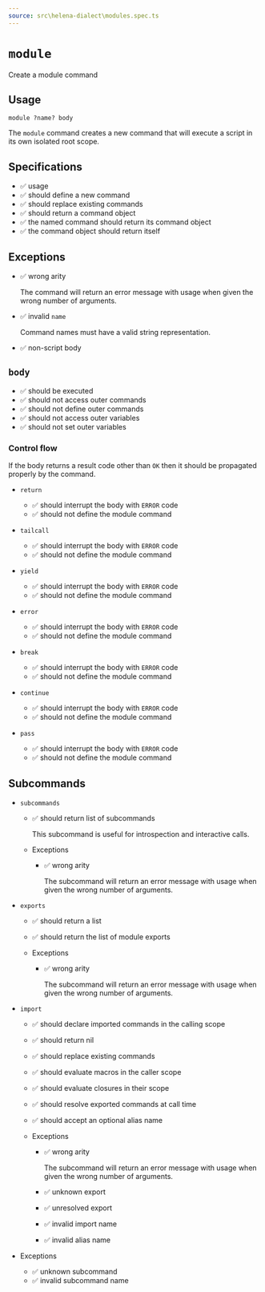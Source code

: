 ```yaml
---
source: src\helena-dialect\modules.spec.ts
---
```

# <a id="module"></a>`module`

Create a module command

## Usage

```lna
module ?name? body
```

The `module` command creates a new command that will execute a script
in its own isolated root scope.


## <a id="module-specifications"></a>Specifications

- ✅ usage
- ✅ should define a new command
- ✅ should replace existing commands
- ✅ should return a command object
- ✅ the named command should return its command object
- ✅ the command object should return itself

## <a id="module-exceptions"></a>Exceptions

- ✅ wrong arity

  The command will return an error message with usage when given the
  wrong number of arguments.

- ✅ invalid `name`

  Command names must have a valid string representation.

- ✅ non-script body

## <a id="module-body"></a>`body`

- ✅ should be executed
- ✅ should not access outer commands
- ✅ should not define outer commands
- ✅ should not access outer variables
- ✅ should not set outer variables

### <a id="module-body-control-flow"></a>Control flow

If the body returns a result code other than `OK` then it should be
propagated properly by the command.


- `return`

  - ✅ should interrupt the body with `ERROR` code
  - ✅ should not define the module command

- `tailcall`

  - ✅ should interrupt the body with `ERROR` code
  - ✅ should not define the module command

- `yield`

  - ✅ should interrupt the body with `ERROR` code
  - ✅ should not define the module command

- `error`

  - ✅ should interrupt the body with `ERROR` code
  - ✅ should not define the module command

- `break`

  - ✅ should interrupt the body with `ERROR` code
  - ✅ should not define the module command

- `continue`

  - ✅ should interrupt the body with `ERROR` code
  - ✅ should not define the module command

- `pass`

  - ✅ should interrupt the body with `ERROR` code
  - ✅ should not define the module command

## <a id="module-subcommands"></a>Subcommands


- `subcommands`

  - ✅ should return list of subcommands

    This subcommand is useful for introspection and interactive
    calls.


  - Exceptions

    - ✅ wrong arity

      The subcommand will return an error message with usage when
      given the wrong number of arguments.


- `exports`

  - ✅ should return a list
  - ✅ should return the list of module exports

  - Exceptions

    - ✅ wrong arity

      The subcommand will return an error message with usage when
      given the wrong number of arguments.


- `import`

  - ✅ should declare imported commands in the calling scope
  - ✅ should return nil
  - ✅ should replace existing commands
  - ✅ should evaluate macros in the caller scope
  - ✅ should evaluate closures in their scope
  - ✅ should resolve exported commands at call time
  - ✅ should accept an optional alias name

  - Exceptions

    - ✅ wrong arity

      The subcommand will return an error message with usage when
      given the wrong number of arguments.

    - ✅ unknown export
    - ✅ unresolved export
    - ✅ invalid import name
    - ✅ invalid alias name

- Exceptions

  - ✅ unknown subcommand
  - ✅ invalid subcommand name

